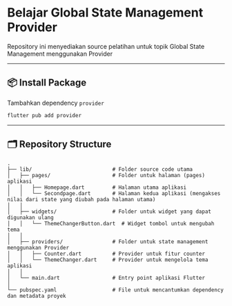# Belajar Global State Management Provider

Repository ini menyediakan source pelatihan untuk topik Global State Management menggunakan Provider

---

## **📦 Install Package**
Tambahkan dependency `provider`
```bash
flutter pub add provider
```
---
## 🗂️ Repository Structure

```plaintext
.
├── lib/                          # Folder source code utama
│   ├── pages/                    # Folder untuk halaman (pages) aplikasi
│   │   ├── Homepage.dart         # Halaman utama aplikasi
│   │   └── Secondpage.dart       # Halaman kedua aplikasi (mengakses nilai dari state yang diubah pada halaman utama)
│   │
│   ├── widgets/                  # Folder untuk widget yang dapat digunakan ulang
│   │   └── ThemeChangerButton.dart  # Widget tombol untuk mengubah tema
│   │
│   ├── providers/                # Folder untuk state management menggunakan Provider
│   │   ├── Counter.dart          # Provider untuk fitur counter
│   │   └── ThemeChanger.dart     # Provider untuk mengelola tema aplikasi
│   │
│   └── main.dart                 # Entry point aplikasi Flutter
│
└── pubspec.yaml                  # File untuk mencantumkan dependency dan metadata proyek
